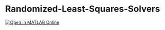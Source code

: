 # Randomized-Least-Squares-Solvers

[![Open in MATLAB Online](https://www.mathworks.com/images/responsive/global/open-in-matlab-online.svg)](https://matlab.mathworks.com/open/github/v1?repo=eepperly/Randomized-Least-Squares-Solvers)

